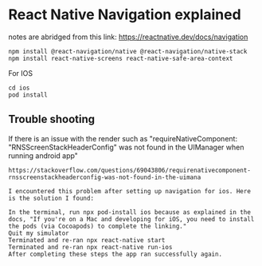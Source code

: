 # React Native Navigation explained

notes are abridged from this link: https://reactnative.dev/docs/navigation

```
npm install @react-navigation/native @react-navigation/native-stack
npm install react-native-screens react-native-safe-area-context
```

For IOS

```
cd ios
pod install
```

## Trouble shooting

If there is an issue with the render such as "requireNativeComponent: "RNSScreenStackHeaderConfig" was not found in the UIManager when running android app"

```
https://stackoverflow.com/questions/69043806/requirenativecomponent-rnsscreenstackheaderconfig-was-not-found-in-the-uimana

I encountered this problem after setting up navigation for ios. Here is the solution I found:

In the terminal, run npx pod-install ios because as explained in the docs, "If you're on a Mac and developing for iOS, you need to install the pods (via Cocoapods) to complete the linking."
Quit my simulator
Terminated and re-ran npx react-native start
Terminated and re-ran npx react-native run-ios
After completing these steps the app ran successfully again.

```
